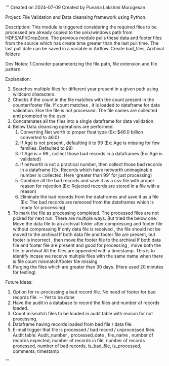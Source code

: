 '''
Created on 2024-07-09
Created by Puvana Lakshmi Murugesan

Project: File Validation and Data cleansing framework using Python.

Description: This module is triggered considering the required files to be processed are already copied to the unix/windows path from HDFS/API/DropZone.
The previous module pulls these data and footer files from the source which has create time greater than the last pull time.
The last pull date can be saved in a variable in Airflow.
Create bad_files, Archival folders

Dev Notes:
1.Consider parameterizing the file path, file extension and file pattern

Explanation:
1. Searches multiple files for different year present in a given path using wildcard characters.
2. Checks if the count in the file matches with the count present in the counter/footer file.
    If count matches , it is loaded to dataframe for data validation.
    Else the file is not processed. The file names are collected and prompted to the user.
3. Concatenates all the files into a single dataframe for data validation.
4. Below Data cleansing operations are performed.
    1. Converting Net worth to proper float type (Ex: $46.0 billion converted to 46.0)
    2. If Age is not present , defaulting it to 99 (Ex: Age is missing for few families. Defaulted to 99)
    3. If Age is > 99 , collect those bad records in a dataframes (Ex: Age is validated)
    4. If networth is not a practical number, then collect those bad records in a dataframe (Ex: Records which have networth unimaginable number is collected. Here 'greater than 99' for just processing)
    5. Combine all the bad records and save it as a csv file with proper reason for rejection (Ex: Rejected records are stored in a file with a reason)
    6. Eliminate the bad records from the dataframes and save it as a file (Ex: The bad records are removed from the dataframes which is ready for processing)
5. To mark the file as processing completed. The processed files are not picked for next run.
    There are multiple ways. But tried the below one.
    Move the data file to an archival folder after compressing and footer file without compressing
        If only data file is received , the file should not be moved to the archival
        If both data file and footer file are present, but footer is incorrect , then move the footer file to the archival
        If both data file and footer file are present and good for processing , move both the file to archival
    All the files are appended with a timestamp. This is to identify incase we receive multiple files with the same name when there is file count mismatch/footer file missing
6. Purging the files which are greater than 30 days. (Here used 20 minutes for testing)

Future Ideas:
1. Option for re-processing a bad record file. No need of footer for bad records file. -- Yet to be done
2. Have the audit in a database to record the files and number of records loaded.
3. Count mismatch files to be loaded in audit table with reason for not processing.
4. Dataframe having records loaded from bad file / data file.
5. E-mail trigger that file is processed / bad record / unprocessed files.
Audit table:
Audit_number , processed_date , file_name , number of records expected, number of records in file, number of records processed, number of bad records, is_bad_file, is_processed, comments, timestamp

'''
